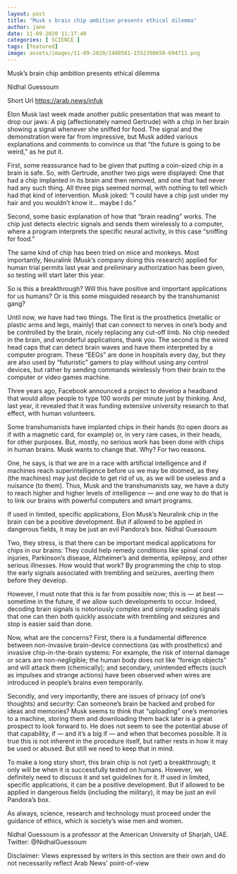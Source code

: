 ```yaml
---
layout: post
title: "Musk s brain chip ambition presents ethical dilemma"
author: jane 
date: 11-09-2020 11:17:40 
categories: [ SCIENCE ] 
tags: [featured]
image: assets/images/11-09-2020/1408561-1552390650-694711.png
---
```

Musk’s brain chip ambition presents ethical dilemma

Nidhal Guessoum

Short Url https://arab.news/jnfuk

Elon Musk last week made another public presentation that was meant to drop our jaws: A pig (affectionately named Gertrude) with a chip in her brain showing a signal whenever she sniffed for food. The signal and the demonstration were far from impressive, but Musk added various explanations and comments to convince us that “the future is going to be weird,” as he put it.

First, some reassurance had to be given that putting a coin-sized chip in a brain is safe. So, with Gertrude, another two pigs were displayed: One that had a chip implanted in its brain and then removed, and one that had never had any such thing. All three pigs seemed normal, with nothing to tell which had that kind of intervention. Musk joked: “I could have a chip just under my hair and you wouldn’t know it… maybe I do.”

Second, some basic explanation of how that “brain reading” works. The chip just detects electric signals and sends them wirelessly to a computer, where a program interprets the specific neural activity, in this case “sniffing for food.”

The same kind of chip has been tried on mice and monkeys. Most importantly, Neuralink (Musk’s company doing this research) applied for human trial permits last year and preliminary authorization has been given, so testing will start later this year.

So is this a breakthrough? Will this have positive and important applications for us humans? Or is this some misguided research by the transhumanist gang?

Until now, we have had two things. The first is the prosthetics (metallic or plastic arms and legs, mainly) that can connect to nerves in one’s body and be controlled by the brain, nicely replacing any cut-off limb. No chip needed in the brain, and wonderful applications, thank you. The second is the wired head caps that can detect brain waves and have them interpreted by a computer program. These “EEGs” are done in hospitals every day, but they are also used by “futuristic” gamers to play without using any control devices, but rather by sending commands wirelessly from their brain to the computer or video games machine.

Three years ago, Facebook announced a project to develop a headband that would allow people to type 100 words per minute just by thinking. And, last year, it revealed that it was funding extensive university research to that effect, with human volunteers.

Some transhumanists have implanted chips in their hands (to open doors as if with a magnetic card, for example) or, in very rare cases, in their heads, for other purposes. But, mostly, no serious work has been done with chips in human brains. Musk wants to change that. Why? For two reasons.

One, he says, is that we are in a race with artificial intelligence and if machines reach superintelligence before us we may be doomed, as they (the machines) may just decide to get rid of us, as we will be useless and a nuisance (to them). Thus, Musk and the transhumanists say, we have a duty to reach higher and higher levels of intelligence — and one way to do that is to link our brains with powerful computers and smart programs.

If used in limited, specific applications, Elon Musk’s Neuralink chip in the brain can be a positive development. But if allowed to be applied in dangerous fields, it may be just an evil Pandora’s box. Nidhal Guessoum

Two, they stress, is that there can be important medical applications for chips in our brains: They could help remedy conditions like spinal cord injuries, Parkinson’s disease, Alzheimer’s and dementia, epilepsy, and other serious illnesses. How would that work? By programming the chip to stop the early signals associated with trembling and seizures, averting them before they develop.

However, I must note that this is far from possible now; this is — at best — sometime in the future, if we allow such developments to occur. Indeed, decoding brain signals is notoriously complex and simply reading signals that one can then both quickly associate with trembling and seizures and stop is easier said than done.

Now, what are the concerns? First, there is a fundamental difference between non-invasive brain-device connections (as with prosthetics) and invasive chip-in-the-brain systems: For example, the risk of internal damage or scars are non-negligible; the human body does not like “foreign objects” and will attack them (chemically); and secondary, unintended effects (such as impulses and strange actions) have been observed when wires are introduced in people’s brains even temporarily.

Secondly, and very importantly, there are issues of privacy (of one’s thoughts) and security: Can someone’s brain be hacked and probed for ideas and memories? Musk seems to think that “uploading” one’s memories to a machine, storing them and downloading them back later is a great prospect to look forward to. He does not seem to see the potential abuse of that capability, if — and it’s a big if — and when that becomes possible. It is true this is not inherent in the procedure itself, but rather rests in how it may be used or abused. But still we need to keep that in mind.

To make a long story short, this brain chip is not (yet) a breakthrough; it only will be when it is successfully tested on humans. However, we definitely need to discuss it and set guidelines for it. If used in limited, specific applications, it can be a positive development. But if allowed to be applied in dangerous fields (including the military), it may be just an evil Pandora’s box.

As always, science, research and technology must proceed under the guidance of ethics, which is society’s wise men and women.

Nidhal Guessoum is a professor at the American University of Sharjah, UAE. Twitter: @NidhalGuessoum

Disclaimer: Views expressed by writers in this section are their own and do not necessarily reflect Arab News' point-of-view